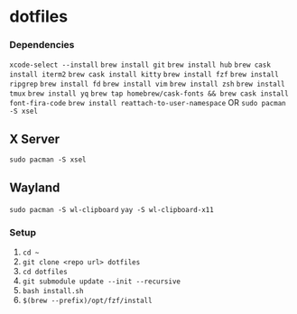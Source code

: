 # dotfiles

### Dependencies
```xcode-select --install```
```brew install git```
```brew install hub```
```brew cask install iterm2```
```brew cask install kitty```
```brew install fzf```
```brew install ripgrep```
```brew install fd```
```brew install vim```
```brew install zsh```
```brew install tmux```
```brew install yq```
```brew tap homebrew/cask-fonts && brew cask install font-fira-code```
```brew install reattach-to-user-namespace``` OR ```sudo pacman -S xsel```
## X Server
```sudo pacman -S xsel```
## Wayland
```sudo pacman -S wl-clipboard```
```yay -S wl-clipboard-x11```

### Setup
1. ```cd ~```
2. ```git clone <repo url> dotfiles```
3. ```cd dotfiles```
4. ```git submodule update --init --recursive```
5. ```bash install.sh```
6. ```$(brew --prefix)/opt/fzf/install```
